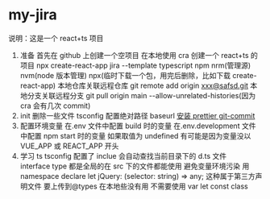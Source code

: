 # my-jira

说明：这是一个 react+ts 项目

1. 准备
   首先在 github 上创建一个空项目
   在本地使用 cra 创建一个 react+ts 的项目 npx create-react-app jira --template typescript
   npm nrm(管理源) nvm(node 版本管理) npx(临时下载一个包，用完后删除，比如下载 create-react-app)
   本地仓库关联远程仓库 git remote add origin xxx@safsd.git
   本地分支关联远程分支 git pull origin main --allow-unrelated-histories(因为 cra 会有几次 commit)
2. init
   删除一些文件
   tsconfig 配置绝对路径 baseurl
   [安装 prettier git-commit](https://www.prettier.cn/docs//install.html)
3. 配置环境变量
   在.env 文件中配置 build 时的变量
   在.env.development 文件中配置 npm start 时的变量
   如果取值为 undefined 有可能是因为变量没以 VUE_APP 或 REACT_APP 开头
4. 学习 ts
   tsconfig 配置了 inclue 会自动查找当前目录下的 d.ts 文件  
   interface type 都是全局的在 src 下的文件都能使用 避免变量环境污染 用 namespace
   declare let jQuery: (selector: string) => any; 这种属于第三方声明文件 要上传到@types 在本地些没有用 不需要使用 var let const class
